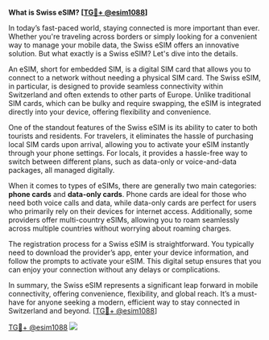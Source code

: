 **What is Swiss eSIM? [[TG💪+ @esim1088](https://t.me/s/esim1088)]**

In today’s fast-paced world, staying connected is more important than ever. Whether you're traveling across borders or simply looking for a convenient way to manage your mobile data, the Swiss eSIM offers an innovative solution. But what exactly is a Swiss eSIM? Let's dive into the details.

An eSIM, short for embedded SIM, is a digital SIM card that allows you to connect to a network without needing a physical SIM card. The Swiss eSIM, in particular, is designed to provide seamless connectivity within Switzerland and often extends to other parts of Europe. Unlike traditional SIM cards, which can be bulky and require swapping, the eSIM is integrated directly into your device, offering flexibility and convenience.

One of the standout features of the Swiss eSIM is its ability to cater to both tourists and residents. For travelers, it eliminates the hassle of purchasing local SIM cards upon arrival, allowing you to activate your eSIM instantly through your phone settings. For locals, it provides a hassle-free way to switch between different plans, such as data-only or voice-and-data packages, all managed digitally.

When it comes to types of eSIMs, there are generally two main categories: **phone cards** and **data-only cards**. Phone cards are ideal for those who need both voice calls and data, while data-only cards are perfect for users who primarily rely on their devices for internet access. Additionally, some providers offer multi-country eSIMs, allowing you to roam seamlessly across multiple countries without worrying about roaming charges.

The registration process for a Swiss eSIM is straightforward. You typically need to download the provider’s app, enter your device information, and follow the prompts to activate your eSIM. This digital setup ensures that you can enjoy your connection without any delays or complications.

In summary, the Swiss eSIM represents a significant leap forward in mobile connectivity, offering convenience, flexibility, and global reach. It’s a must-have for anyone seeking a modern, efficient way to stay connected in Switzerland and beyond. [[TG💪+ @esim1088](https://t.me/s/esim1088)]

[TG💪+ @esim1088](https://t.me/s/esim1088) ![](https://i.postimg.cc/Y0z9fWf4/image.png)